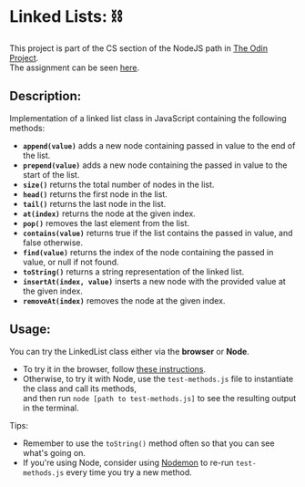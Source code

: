 # Linked Lists: :chains:
This project is part of the CS section of the NodeJS path in [The Odin Project](https://www.theodinproject.com/).<br>
The assignment can be seen [here](https://www.theodinproject.com/lessons/javascript-linked-lists#assignment).

## Description:
Implementation of  a linked list class in JavaScript containing the following methods:
 - <b>`append(value)`</b> adds a new node containing passed in value to the end of the list.
 - <b>`prepend(value)`</b> adds a new node containing the passed in value to the start of the list.
 - <b>`size()`</b> returns the total number of nodes in the list.
 - <b>`head()`</b> returns the first node in the list.
 - <b>`tail()`</b> returns the last node in the list.
 - <b>`at(index)`</b> returns the node at the given index.
 - <b>`pop()`</b> removes the last element from the list.
 - <b>`contains(value)`</b> returns true if the list contains the passed in value, and false otherwise.
 - <b>`find(value)`</b> returns the index of the node containing the passed in value, or null if not found.
 - <b>`toString()`</b> returns a string representation of the linked list.
 - <b>`insertAt(index, value)`</b> inserts a new node with the provided value at the given index.
 - <b>`removeAt(index)`</b> removes the node at the given index.


## Usage:
You can try the LinkedList class either via the <b>browser</b> or <b>Node</b>.<br>
 - To try it in the browser, follow [these instructions](https://fedelopez17.github.io/linked-lists/).<br>
 - Otherwise, to try it with Node, use the `test-methods.js` file to instantiate the class and call its methods,<br>
and then run `node [path to test-methods.js]` to see the resulting output in the terminal.

Tips:
 - Remember to use the `toString()` method often so that you can see what's going on.
 - If you're using Node, consider using [Nodemon](https://www.npmjs.com/package/nodemon) to re-run `test-methods.js` every time you try a new method.
